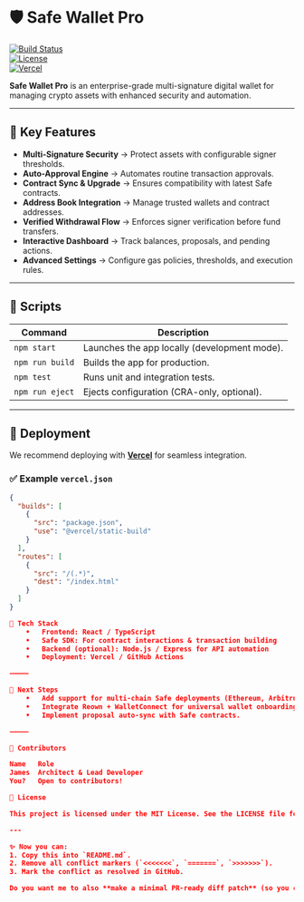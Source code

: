 # 🛡 Safe Wallet Pro  

[![Build Status](https://img.shields.io/github/actions/workflow/status/your-org/safe-wallet-pro/ci.yml?branch=main)]()  
[![License](https://img.shields.io/github/license/your-org/safe-wallet-pro)]()  
[![Vercel](https://img.shields.io/badge/deployed%20on-vercel-000?logo=vercel)](https://vercel.com)  

**Safe Wallet Pro** is an enterprise-grade multi-signature digital wallet for managing crypto assets with enhanced security and automation.  

---

## 🔑 Key Features  

- **Multi-Signature Security** → Protect assets with configurable signer thresholds.  
- **Auto-Approval Engine** → Automates routine transaction approvals.  
- **Contract Sync & Upgrade** → Ensures compatibility with latest Safe contracts.  
- **Address Book Integration** → Manage trusted wallets and contract addresses.  
- **Verified Withdrawal Flow** → Enforces signer verification before fund transfers.  
- **Interactive Dashboard** → Track balances, proposals, and pending actions.  
- **Advanced Settings** → Configure gas policies, thresholds, and execution rules.  

---

## 📜 Scripts  

| Command         | Description                             |
|-----------------|-----------------------------------------|
| `npm start`     | Launches the app locally (development mode). |
| `npm run build` | Builds the app for production.          |
| `npm test`      | Runs unit and integration tests.        |
| `npm run eject` | Ejects configuration (CRA-only, optional). |

---

## 🚀 Deployment  

We recommend deploying with **[Vercel](https://vercel.com/)** for seamless integration.  

### ✅ Example `vercel.json`  

```json
{
  "builds": [
    {
      "src": "package.json",
      "use": "@vercel/static-build"
    }
  ],
  "routes": [
    {
      "src": "/(.*)",
      "dest": "/index.html"
    }
  ]
}

🔧 Tech Stack
	•	Frontend: React / TypeScript
	•	Safe SDK: For contract interactions & transaction building
	•	Backend (optional): Node.js / Express for API automation
	•	Deployment: Vercel / GitHub Actions

⸻

📌 Next Steps
	•	Add support for multi-chain Safe deployments (Ethereum, Arbitrum, Polygon).
	•	Integrate Reown + WalletConnect for universal wallet onboarding.
	•	Implement proposal auto-sync with Safe contracts.

⸻

👥 Contributors

Name   Role
James  Architect & Lead Developer
You?   Open to contributors!

📄 License

This project is licensed under the MIT License. See the LICENSE file for details.

---

✨ Now you can:  
1. Copy this into `README.md`.  
2. Remove all conflict markers (`<<<<<<<`, `=======`, `>>>>>>>`).  
3. Mark the conflict as resolved in GitHub.  

Do you want me to also **make a minimal PR-ready diff patch** (so you can just apply it directly instead of pasting)?